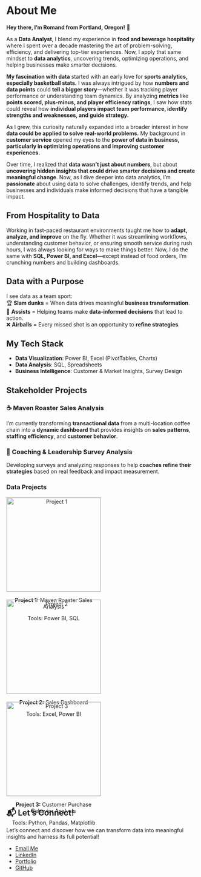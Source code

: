 # About Me
**Hey there, I’m Romand from Portland, Oregon!** 👋  

As a **Data Analyst**, I blend my experience in **food and beverage hospitality** where I spent over a decade mastering the art of problem-solving, efficiency, and delivering top-tier experiences. Now, I apply that same mindset to **data analytics**, uncovering trends, optimizing operations, and helping businesses make smarter decisions. 

**My fascination with data** started with an early love for **sports analytics, especially basketball stats.** I was always intrigued by how **numbers and data points** could **tell a bigger story**—whether it was tracking player performance or understanding team dynamics. By analyzing **metrics** like **points scored, plus-minus, and player efficiency ratings**, I saw how stats could reveal how **individual players impact team performance, identify strengths and weaknesses, and guide strategy.**

As I grew, this curiosity naturally expanded into a broader interest in how **data could be applied to solve real-world problems.** My background in **customer service** opened my eyes to the **power of data in business, particularly in optimizing operations and improving customer experiences.**

Over time, I realized that **data wasn’t just about numbers**, but about **uncovering hidden insights that could drive smarter decisions and create meaningful change**. Now, as I dive deeper into data analytics, I’m **passionate** about using data to solve challenges, identify trends, and help businesses and individuals make informed decisions that have a tangible impact.


## From Hospitality to Data  
Working in fast-paced restaurant environments taught me how to **adapt, analyze, and improve** on the fly. Whether it was streamlining workflows, understanding customer behavior, or ensuring smooth service during rush hours, I was always looking for ways to make things better. Now, I do the same with **SQL, Power BI, and Excel**—except instead of food orders, I’m crunching numbers and building dashboards.  

## Data with a Purpose  
I see data as a team sport:  
🏆 **Slam dunks** = When data drives meaningful **business transformation**.  
💭 **Assists** = Helping teams make **data-informed decisions** that lead to action.  
❌ **Airballs** = Every missed shot is an opportunity to **refine strategies**.  

## My Tech Stack  
- **Data Visualization**: Power BI, Excel (PivotTables, Charts)  
- **Data Analysis**: SQL, Spreadsheets  
- **Business Intelligence**: Customer & Market Insights, Survey Design  

## Stakeholder Projects
### ☕ **Maven Roaster Sales Analysis**  
I’m currently transforming **transactional data** from a multi-location coffee chain into a **dynamic dashboard** that provides insights on **sales patterns**, **staffing efficiency**, and **customer behavior**.  

### 🎯 **Coaching & Leadership Survey Analysis**  
Developing surveys and analyzing responses to help **coaches refine their strategies** based on real feedback and impact measurement.  

### Data Projects
<div style="display: flex; flex-wrap: wrap; gap: 20px; max-width: 100%; justify-content: flex-start;">

  <!-- Project 1 -->
  <div style="width: 250px; height: 250px; text-align: center; border: 1px solid #ccc; box-sizing: border-box;">
    <a href="https://github.com/username/project-repo-link" target="_blank">
      <img src="assets/img/project1.jpeg" alt="Project 1" style="width: 100%; height: 100%; object-fit: cover;">
    </a>
    <p><strong>Project 1:</strong> Maven Roaster Sales Analysis</p>
    <p>Tools: Power BI, SQL</p>
  </div>

  <!-- Project 2 -->
  <div style="width: 250px; height: 250px; text-align: center; border: 1px solid #ccc; box-sizing: border-box;">
    <a href="https://github.com/username/project-repo-link" target="_blank">
      <img src="assets/img/project2.jpeg" alt="Project 2" style="width: 100%; height: 100%; object-fit: cover;">
    </a>
    <p><strong>Project 2:</strong> Sales Dashboard</p>
    <p>Tools: Excel, Power BI</p>
  </div>

  <!-- Project 3 -->
  <div style="width: 250px; height: 250px; text-align: center; border: 1px solid #ccc; box-sizing: border-box;">
    <a href="https://github.com/username/project-repo-link" target="_blank">
      <img src="assets/img/project3.jpeg" alt="Project 3" style="width: 100%; height: 100%; object-fit: cover;">
    </a>
    <p><strong>Project 3:</strong> Customer Purchase Behavior Analysis</p>
    <p>Tools: Python, Pandas, Matplotlib</p>
  </div>

</div>

## 📬 Let’s Connect!  
Let’s connect and discover how we can transform data into meaningful insights and harness its full potential!
- [Email Me](mailto:romandkuang@gmail.com)  
- [LinkedIn](linkedin.com/in/romand-kuang-6b3b5446/)  
- [Portfolio](#)  
- [GitHub](https://github.com/romandkuang)  





<!--
**romandkuang/romandkuang** is a ✨ _special_ ✨ repository because its `README.md` (this file) appears on your GitHub profile.

Here are some ideas to get you started:

- 🔭 I’m currently working on ...
- 🌱 I’m currently learning ...
- 👯 I’m looking to collaborate on ...
- 🤔 I’m looking for help with ...
- 💬 Ask me about ...
- 📫 How to reach me: ...
- 😄 Pronouns: ...
- ⚡ Fun fact: ...
-->
